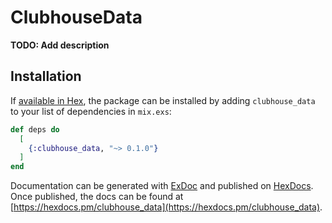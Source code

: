 # ClubhouseData

**TODO: Add description**

## Installation

If [available in Hex](https://hex.pm/docs/publish), the package can be installed
by adding `clubhouse_data` to your list of dependencies in `mix.exs`:

```elixir
def deps do
  [
    {:clubhouse_data, "~> 0.1.0"}
  ]
end
```

Documentation can be generated with [ExDoc](https://github.com/elixir-lang/ex_doc)
and published on [HexDocs](https://hexdocs.pm). Once published, the docs can
be found at [https://hexdocs.pm/clubhouse_data](https://hexdocs.pm/clubhouse_data).

